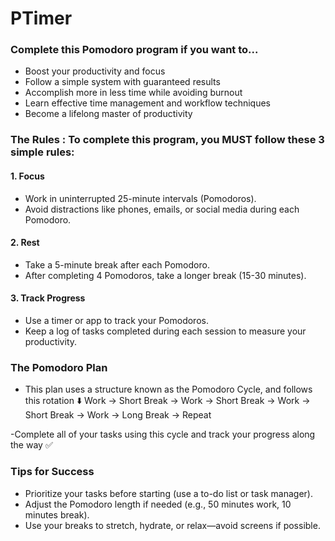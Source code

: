 # PTimer

### Complete this Pomodoro program if you want to...

- Boost your productivity and focus
- Follow a simple system with guaranteed results
- Accomplish more in less time while avoiding burnout
- Learn effective time management and workflow techniques
- Become a lifelong master of productivity

### The Rules : To complete this program, you MUST follow these 3 simple rules:

#### 1. Focus

- Work in uninterrupted 25-minute intervals (Pomodoros).
- Avoid distractions like phones, emails, or social media during each Pomodoro.

#### 2. Rest

- Take a 5-minute break after each Pomodoro.
- After completing 4 Pomodoros, take a longer break (15-30 minutes).

#### 3. Track Progress

- Use a timer or app to track your Pomodoros.
- Keep a log of tasks completed during each session to measure your productivity.

### The Pomodoro Plan

- This plan uses a structure known as the Pomodoro Cycle, and follows this rotation ⬇️
  Work → Short Break → Work → Short Break → Work → Short Break → Work → Long Break → Repeat

-Complete all of your tasks using this cycle and track your progress along the way ✅

### Tips for Success

- Prioritize your tasks before starting (use a to-do list or task manager).
- Adjust the Pomodoro length if needed (e.g., 50 minutes work, 10 minutes break).
- Use your breaks to stretch, hydrate, or relax—avoid screens if possible.
